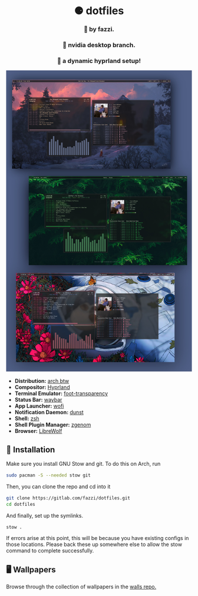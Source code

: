 <div align="center">

# ⚈ dotfiles

### 🔷 by fazzi.
### 🥬 nvidia desktop branch.
### 🌃 a dynamic hyprland setup!

</div>

<p align="center">
  <img src="assets/showcase.jpg" alt="Rice Showcase">
</p>

- **Distribution:** [arch btw](https://archlinux.org/)
- **Compositor:** [Hyprland](https://github.com/hyprwm/Hyprland)
- **Terminal Emulator:** [foot-transparency](https://codeberg.org/fazzi/foot)
- **Status Bar:** [waybar](https://github.com/Alexays/Waybar/)
- **App Launcher:** [wofi](https://hg.sr.ht/~scoopta/wofi)
- **Notification Daemon:** [dunst](https://github.com/dunst-project/dunst)
- **Shell:** [zsh](https://www.zsh.org/)
- **Shell Plugin Manager:** [zgenom](https://github.com/jandamm/zgenom)
- **Browser:** [LibreWolf](https://librewolf.net/)

## 📁 Installation

Make sure you install GNU Stow and git. To do this on Arch, run
```bash
sudo pacman -S --needed stow git
```
Then, you can clone the repo and cd into it 
```bash
git clone https://gitlab.com/fazzi/dotfiles.git
cd dotfiles
```
And finally, set up the symlinks.
```
stow .
```
If errors arise at this point, this will be because you have existing configs in those locations. Please back these up somewhere else to allow the stow command to complete successfully.

## 🖥️ Wallpapers

Browse through the collection of wallpapers in the [walls repo.](https://gitlab.com/fazzi/walls "walls repo")
